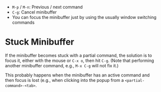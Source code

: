 - `M-p` / `M-n`: Previous / next command
- `C-g`: Cancel minibuffer
- You can focus the minibuffer just by using the usually window switching commands

# Stuck Minibuffer

If the minibuffer becomes stuck with a partial command, the solution is to focus it, either with the mouse or `C-x o`, then hit `C-g`. (Note that performing another minibuffer command, e.g., `M-x C-g` will not fix it.)

This probably happens when the minibuffer has an active command and then focus is lost (e.g., when clicking into the popup from a `<partial-command>-<tab>`.
